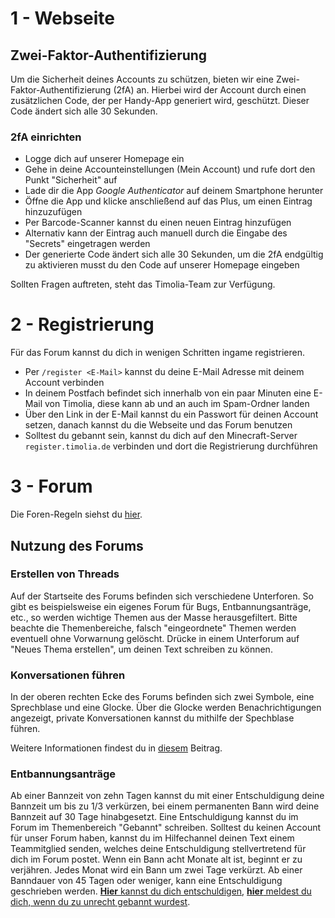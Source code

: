 # 1 - Webseite

## Zwei-Faktor-Authentifizierung
Um die Sicherheit deines Accounts zu schützen, bieten wir eine Zwei-Faktor-Authentifizierung (2fA) an. Hierbei wird der Account durch einen zusätzlichen Code, der per Handy-App generiert wird, geschützt.
Dieser Code ändert sich alle 30 Sekunden.

### 2fA einrichten

- Logge dich auf unserer Homepage ein
- Gehe in deine Accounteinstellungen (Mein Account) und rufe dort den Punkt "Sicherheit" auf
- Lade dir die App <i>Google Authenticator</i> auf deinem Smartphone herunter
- Öffne die App und klicke anschließend auf das Plus, um einen Eintrag hinzuzufügen
- Per Barcode-Scanner kannst du einen neuen Eintrag hinzufügen
- Alternativ kann der Eintrag auch manuell durch die Eingabe des "Secrets" eingetragen werden
- Der generierte Code ändert sich alle 30 Sekunden, um die 2fA endgültig zu aktivieren musst du den Code auf unserer Homepage eingeben

Sollten Fragen auftreten, steht das Timolia-Team zur Verfügung.

# 2 - Registrierung
Für das Forum kannst du dich in wenigen Schritten ingame registrieren.

- Per `/register <E-Mail>` kannst du deine E-Mail Adresse mit deinem Account verbinden
- In deinem Postfach befindet sich innerhalb von ein paar Minuten eine E-Mail von Timolia, diese kann ab und an auch im Spam-Ordner landen
- Über den Link in der E-Mail kannst du ein Passwort für deinen Account setzen, danach kannst du die Webseite und das Forum benutzen
- Solltest du gebannt sein, kannst du dich auf den Minecraft-Server `register.timolia.de` verbinden und dort die Registrierung durchführen

# 3 - Forum
Die Foren-Regeln siehst du <a href="https://howto.timolia.de/rules/forum/" target="_blank">hier</a>.

## Nutzung des Forums

### Erstellen von Threads
Auf der Startseite des Forums befinden sich verschiedene Unterforen. So gibt es beispielsweise ein eigenes Forum für Bugs, Entbannungsanträge, etc., so werden wichtige Themen
aus der Masse herausgefiltert. Bitte beachte die Themenbereiche, falsch "eingeordnete" Themen werden eventuell ohne Vorwarnung gelöscht. Drücke in einem Unterforum auf
"Neues Thema erstellen", um deinen Text schreiben zu können.

### Konversationen führen
In der oberen rechten Ecke des Forums befinden sich zwei Symbole, eine Sprechblase und eine Glocke. Über die Glocke werden Benachrichtigungen angezeigt, private Konversationen kannst du
mithilfe der Spechblase führen.

Weitere Informationen findest du in <a href="https://forum.timolia.de/threads/die-neue-website.38/" target="_blank">diesem</a> Beitrag.

### Entbannungsanträge
Ab einer Bannzeit von zehn Tagen kannst du mit einer Entschuldigung deine Bannzeit um bis zu 1/3 verkürzen, bei einem permanenten Bann wird deine 
Bannzeit auf 30 Tage hinabgesetzt. Eine Entschuldigung kannst du im Forum im Themenbereich "Gebannt" schreiben. Solltest du keinen Account für unser
Forum haben, kannst du im Hilfechannel deinen Text einem Teammitglied senden, welches deine Entschuldigung stellvertretend für dich im Forum postet.
Wenn ein Bann acht Monate alt ist, beginnt er zu verjähren. Jedes Monat wird ein Bann um zwei Tage verkürzt. Ab einer Banndauer von 45 Tagen oder weniger, kann eine
Entschuldigung geschrieben werden. <a href="https://forum.timolia.de/forums/entschuldigungen.49/create-thread" target="_blank"><b>Hier</b> kannst du dich entschuldigen</a>, 
<a href="https://forum.timolia.de/forums/zu-unrecht-gebannt.122/" target="_blank"><b>hier</b> meldest du dich, wenn du zu unrecht gebannt wurdest</a>.